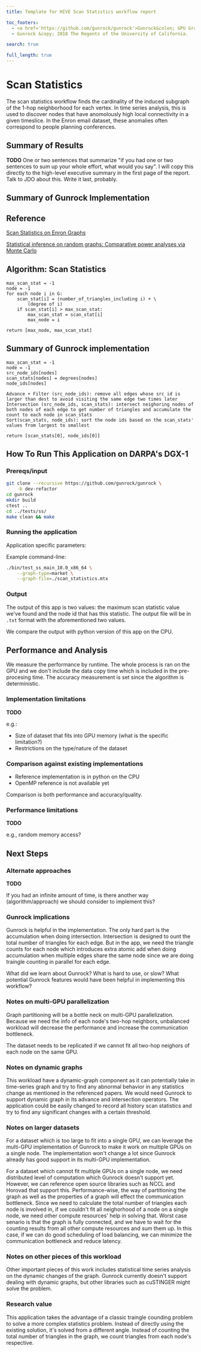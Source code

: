 ```yaml
---
title: Template for HIVE Scan Statistics workflow report

toc_footers:
  - <a href='https://github.com/gunrock/gunrock'>Gunrock&colon; GPU Graph Analytics</a>
  - Gunrock &copy; 2018 The Regents of the University of California.

search: true

full_length: true
---
```


# Scan Statistics

The scan statistics workflow finds the cardinality of the induced subgraph of the 1-hop neighborhood for each vertex. In time series analysis, this is used to discover nodes that have anomolously high local connectivity in a given timeslice. In the Enron email dataset, these anomalies often correspond to people planning conferences.

## Summary of Results

__TODO__
One or two sentences that summarize "if you had one or two sentences to sum up your whole effort, what would you say". I will copy this directly to the high-level executive summary in the first page of the report. Talk to JDO about this. Write it last, probably.

## Summary of Gunrock Implementation

## Reference
[Scan Statistics on Enron Graphs](http://www.cis.jhu.edu/~parky/CEP-Publications/PCMP-CMOT2005.pdf)

[Statistical inference on random graphs: Comparative power analyses via Monte Carlo](http://cis.jhu.edu/~parky/CEP-Publications/PCP-JCGS-2010.pdf)

## Algorithm: Scan Statistics
```
max_scan_stat = -1
node = -1
for each node i in G:
    scan_stat[i] = (number_of_triangles_including i) + \
    	(degree of i)
    if scan_stat[i] > max_scan_stat:
        max_scan_stat = scan_stat[i]
        max_node = i

return [max_node, max_scan_stat]
```

## Summary of Gunrock implementation

```
max_scan_stat = -1
node = -1
src_node_ids[nodes]
scan_stats[nodes] = degrees[nodes]
node_ids[nodes]

Advance + Filter (src_node_ids): remove all edges whose src id is larger than dest to avoid visiting the same edge two times later
Intersection (src_node_ids, scan_stats): intersect neighoring nodes of both nodes of each edge to get number of triangles and accumulate the count to each node in scan_stats
Sort(scan_stats, node_ids): sort the node ids based on the scan_stats' values from largest to smallest

return [scan_stats[0], node_ids[0]]
```

## How To Run This Application on DARPA's DGX-1

### Prereqs/input
```bash
git clone --recursive https://github.com/gunrock/gunrock \
	-b dev-refactor
cd gunrock
mkdir build
ctest ..
cd ../tests/ss/
make clean && make
```

### Running the application
Application specific parameters:
 
Example command-line:

```bash
./bin/test_ss_main_10.0_x86_64 \
	--graph-type=market \
	--graph-file=./scan_statistics.mtx
```

### Output

The output of this app is two values: the maximum scan statistic value we've found and the node id that has this statistic.  The output file will be in `.txt` format with the aforementioned two values.

We compare the output with python version of this app on the CPU.

## Performance and Analysis

We measure the performance by runtime. The whole process is ran on the GPU and we don't include the data copy time which is included in the pre-procesing time. The accuracy measurement is set since the algorithm is deterministic.

### Implementation limitations

__TODO__

e.g.:

- Size of dataset that fits into GPU memory (what is the specific limitation?)
- Restrictions on the type/nature of the dataset

### Comparison against existing implementations

- Reference implementation is in python on the CPU
- OpenMP reference is not available yet

Comparison is both performance and accuracy/quality.

### Performance limitations

__TODO__

e.g., random memory access?

## Next Steps

### Alternate approaches

__TODO__

If you had an infinite amount of time, is there another way (algorithm/approach) we should consider to implement this?

### Gunrock implications

Gunrock is helpful in the implementation. The only hard part is the accumulation when doing intersection. Intersection is designed to ount the total number of triangles for each edge. But in the app, we need the triangle counts for each node which introduces extra atomic add when doing accumulation when multiple edges share the same node since we are doing traingle counting in parallel for each edge.

What did we learn about Gunrock? What is hard to use, or slow? What potential Gunrock features would have been helpful in implementing this workflow?

### Notes on multi-GPU parallelization

Graph partitioning will be a bottle neck on multi-GPU parallelization. Because we need the info of each node's two-hop neighbors, unbalanced workload will decrease the performance and increase the communication bottleneck. 

The dataset needs to be replicated if we cannot fit all two-hop neighors of each node on the same GPU.

### Notes on dynamic graphs

This workload have a dynamic-graph component as it can potentially take in time-series graph and try to find any abnormal behavior in any statistics change as mentioned in the referenced papers. We would need Gunrock to support dynamic graph in its advance and intersection operators. The application could be easily changed to record all history scan statistics and try to find any significant changes with a certain threshold.

### Notes on larger datasets

For a dataset which is too large to fit into a single GPU, we can leverage the multi-GPU implementation of Gunrock to make it work on multiple GPUs on a single node. The implementation won't change a lot since Gunrock already has good support in its multi-GPU implementation.

For a dataset which cannot fit multiple GPUs on a single node, we need distributed level of computation which Gunrock doesn't support yet. However, we can reference open source libraries such as NCCL and Horovad that support this. Performance-wise, the way of partitioning the graph as well as the properties of a graph will effect the communication bottleneck. Since we need to calculate the total number of triangles each node is involved in, if we couldn't fit all neighorhood of a node on a single node, we need other compute resources' help in solving that. Worst case senario is that the graph is fully connected, and we have to wait for the counting results from all other compute resources and sum them up. In this case, if we can do good scheduling of load balancing, we can minimize the communication bottleneck and reduce latency.

### Notes on other pieces of this workload

Other important pieces of this work includes statistical time series analysis on the dynamic changes of the graph. Gunrock currently doesn't support dealing with dynamic graphs, but other libraries such as cuSTINGER might solve the problem.

### Research value

This application takes the advantage of a classic traingle counding problem to solve a more complex statistics problem. Instead of directly using the existing solution, it's solved from a different angle. Instead of counting the total number of triangles in the graph, we count triangles from each node's respective.
